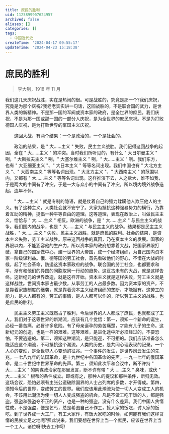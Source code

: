 ```yaml
---
title: 庶民的胜利
uid: 1125899907624957
archived: false
aliases: []
categories: []
tags:
  - 中国近代史
createTime: '2024-04-17 09:55:17'
updateTime: '2024-04-23 15:18:38'
---
```


# 庶民的胜利

> 李大钊，1918 年 11 月

我们这几天庆祝战胜，实在是热闹的很。可是战胜的，究竟是那一个?我们庆祝，究竟是为那个庆祝?我老老实实讲一句话，这回战胜的，不是联合国的武力，是世界人类的新精神。不是那一国的军阀或资本家的政府，是全世界的庶民。我们庆祝，不是为那一国或那一国的一部分人庆祝，是为全世界的庶民庆祝。不是为打败德国人庆祝，是为打败世界的军国主义庆祝。

　　这回大战，有两个结果：一个是政治的，一个是社会的。

　　政治的结果，是 " 大……主义 " 失败，民主主义战胜。我们记得这回战争的起因，全在 " 大……主义 " 的冲突。当时我们所听见的，有什么 " 大日尔曼主义 " 咧，" 大斯拉夫主义 " 咧，" 大塞尔维主义 " 咧，" 大……主义 " 咧。我们东方，也有 " 大亚细亚主义 "、" 大日本主义 " 等等名词出现。我们中国也有 " 大北方主义 "、" 大西南主义 " 等等名词出现。" 大北方主义 "、" 大西南主义 " 的范围以内，又都有 " 大……主义 " 等等名词出现。这样推演下去，人之欲大，谁不如我，于是两大的中间有了冲突，于是一大与众小的中间有了冲突，所以境内境外战争迭起，连年不休。

　　" 大……主义 " 就是专制的隐语，就是仗着自己的强力蹂躏他人欺压他人的主义。有了这种主义，人类社会就不安宁了。大家为抵抗这种强暴势力的横行，乃靠着互助的精神，提倡一种平等自由的道理。这等道理，表现在政治上，叫做民主主义，恰恰与 " 大……主义 " 相反。欧洲的战争，是 " 大……主义 " 与民主主义的战争。我们国内的战争，也是 " 大……主义 " 与民主主义的战争。结果都是民主主义战胜，" 大……主义 " 失败。民主主义战胜，就是庶民的胜利。社会的结果，是资本主义失败，劳工主义战胜。原来这回战争的真因，乃在资本主义的发展。国家的界限以内，不能涵容他的生产力，所以资本家的政府想靠着大战，把国家界限打破，拿自己的国家做中心，建一世界的大帝国，成一个经济组织，为自己国内资本家一阶级谋利益。俄、德等国的劳工社会，首先看破他们的野心，不惜在大战的时候，起了社会革命，防遏这资本家政府的战争。联合国的劳工社会，也都要求和平，渐有和他们的异国的同胞取同一行动的趋势。这亘古未有的大战，就是这样告终。这新纪元的世界改造，就是这样开始。资本主义就是这样失败，劳工主义就是这样战胜。世间资本家占最少数，从事劳工的人占最多数。因为资本家的资产，不是靠着家族制度的继袭，就是靠着资本主义经济组织的垄断，才能据有。这劳工的能力，是人人都有的，劳工的事情，是人人都可以作的，所以劳工主义的战胜，也是庶民的胜利。

　　民主主义劳工主义既然占了胜利，今后世界的人人都成了庶民，也就都成了工人。我们对于这等世界的新潮流，应该有几个觉悟：第一，须知一个新命的诞生，必经一番苦痛，必冒许多危险。有了母亲诞孕的劳苦痛楚，才能有儿子的生命。这新纪元的创造，也是一样的艰难。这等艰难，是进化途中所必须经过的，不要恐怕，不要逃避的。第二，须知这种潮流，是只能迎，不可拒的。我们应该准备怎么能适应这个潮流，不可抵抗这个潮流。人类的历史，是共同心理表现的记录。一个人心的变动，是全世界人心变动的征兆。一个事件的发生，是世界风云发生的先兆。一七八九年的法国革命，是十九世纪中各国革命的先声。一九一七年的俄国革命，是二十世纪中世界革命的先声。第三，须知此次平和会议中，断不许持 " 大……主义 " 的阴谋政治家在那里发言，断不许有带 " 大……主义 " 臭味，或伏 " 大……主义 " 根蒂的条件成立。即或有之，那种人的提议和那种条件，断归无效。这场会议，恐怕必须有主张公道破除国界的人士占列席的多数，才开得成。第四，须知今后的世界，变成劳工的世界。我们应该用此潮流为使一切人人变成工人的机会，不该用此潮流为使一切人人变成强盗的机会。凡是不做工吃干饭的人，都是强盗。强盗和强盗夺不正的资产，也是一种的强盗，没有什么差异。我们中国人贪惰性成，不是强盗，便是乞丐，总是希图自己不作工，抢人家的饭吃，讨人家的饭吃。到了世界成一大工厂，有工大家作，有饭大家吃的时候，如何能有我们这样贪惰的民族立足之地呢?照此说来，我们要想在世界上当一个庶民，应该在世界上当一个工人。诸位呀!快去工作呵!
